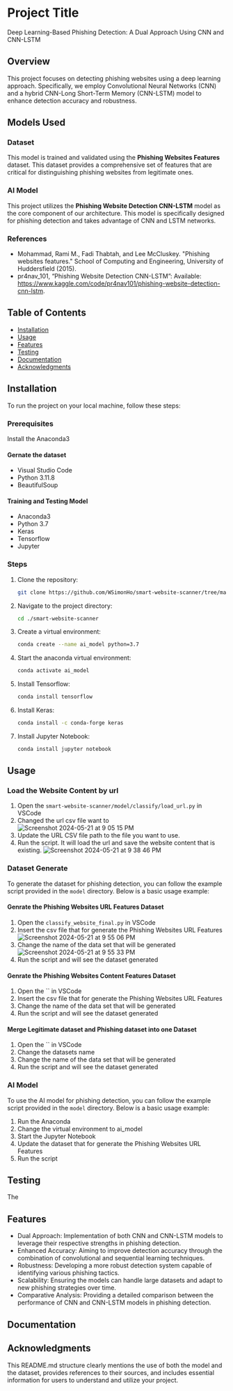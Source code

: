 # Project Title

Deep Learning-Based Phishing Detection: A Dual Approach Using CNN and CNN-LSTM


## Overview
This project focuses on detecting phishing websites using a deep learning approach. Specifically, we employ Convolutional Neural Networks (CNN) and a hybrid CNN-Long Short-Term Memory (CNN-LSTM) model to enhance detection accuracy and robustness.


## Models Used

### Dataset

This model is trained and validated using the **Phishing Websites Features** dataset. This dataset provides a comprehensive set of features that are critical for distinguishing phishing websites from legitimate ones.


### AI Model

This project utilizes the **Phishing Website Detection CNN-LSTM** model as the core component of our architecture. This model is specifically designed for phishing detection and takes advantage of CNN and LSTM networks.


### References
- Mohammad, Rami M., Fadi Thabtah, and Lee McCluskey. "Phishing websites features." School of Computing and Engineering, University of Huddersfield (2015).
- pr4nav_101, “Phishing Website Detection CNN-LSTM”: Available: https://www.kaggle.com/code/pr4nav101/phishing-website-detection-cnn-lstm.


## Table of Contents

- [Installation](#installation)
- [Usage](#usage)
- [Features](#features)
- [Testing](#testing)
- [Documentation](#documentation)
- [Acknowledgments](#acknowledgments)


## Installation

To run the project on your local machine, follow these steps:


### Prerequisites

Install the Anaconda3


#### Gernate the dataset

- Visual Studio Code
- Python 3.11.8
- BeautifulSoup


#### Training and Testing Model

- Anaconda3
- Python 3.7
- Keras
- Tensorflow
- Jupyter


### Steps

1. Clone the repository:
    ```sh
    git clone https://github.com/WSimonHo/smart-website-scanner/tree/master
    ```
2. Navigate to the project directory:
    ```sh
    cd ./smart-website-scanner
    ```
3. Create a virtual environment:
    ```sh
    conda create --name ai_model python=3.7
    ```
4. Start the anaconda virtual environment:
    ```sh
    conda activate ai_model
    ```
5. Install Tensorflow:
    ```sh
    conda install tensorflow
    ```
6. Install Keras:
    ```sh
    conda install -c conda-forge keras
    ```
7. Install Jupyter Notebook:
    ```sh
    conda install jupyter notebook
    ```


## Usage

### Load the Website Content by url
1. Open the `smart-website-scanner/model/classify/load_url.py` in VSCode
2. Changed the url csv file want to
![Screenshot 2024-05-21 at 9 05 15 PM](https://github.com/WSimonHo/smart-website-scanner/assets/10824488/c27a671d-2c6a-4e46-a42f-553d52295068)
4. Update the URL CSV file path to the file you want to use.
5. Run the script. It will load the url and save the website content that is existing.
![Screenshot 2024-05-21 at 9 38 46 PM](https://github.com/WSimonHo/smart-website-scanner/assets/10824488/65d3a6af-e370-435b-9c44-5231e33990b1)


### Dataset Generate

To generate the dataset for phishing detection, you can follow the example script provided in the `model` directory. Below is a basic usage example:

#### Genrate the Phishing Websites URL Features Dataset

1. Open the `classify_website_final.py` in VSCode
2. Insert the csv file that for generate the Phishing Websites URL Features
![Screenshot 2024-05-21 at 9 55 06 PM](https://github.com/WSimonHo/smart-website-scanner/assets/10824488/482acfad-615f-456f-9dd7-dcfc922aba1e)
3. Change the name of the data set that will be generated
![Screenshot 2024-05-21 at 9 55 33 PM](https://github.com/WSimonHo/smart-website-scanner/assets/10824488/1bf241da-ad3d-48c3-8fd2-91c08f35d629)
4. Run the script and will see the dataset generated
   

#### Genrate the Phishing Websites Content Features Dataset

1. Open the `` in VSCode
2. Insert the csv file that for generate the Phishing Websites URL Features
3. Change the name of the data set that will be generated
4. Run the script and will see the dataset generated


#### Merge Legitimate dataset and Phishing dataset into one Dataset

1. Open the `` in VSCode
2. Change the datasets name
3. Change the name of the data set that will be generated
4. Run the script and will see the dataset generated


### AI Model

To use the AI model for phishing detection, you can follow the example script provided in the `model` directory. Below is a basic usage example:

1. Run the Anaconda
2. Change the virtual environment to ai_model
1. Start the Jupyter Notebook
2. Update the dataset that for generate the Phishing Websites URL Features
3. Run the script


## Testing

The



## Features

- Dual Approach: Implementation of both CNN and CNN-LSTM models to leverage their respective strengths in phishing detection.
- Enhanced Accuracy: Aiming to improve detection accuracy through the combination of convolutional and sequential learning techniques.
- Robustness: Developing a more robust detection system capable of identifying various phishing tactics.
- Scalability: Ensuring the models can handle large datasets and adapt to new phishing strategies over time.
- Comparative Analysis: Providing a detailed comparison between the performance of CNN and CNN-LSTM models in phishing detection.


## Documentation


## Acknowledgments

This README.md structure clearly mentions the use of both the model and the dataset, provides references to their sources, and includes essential information for users to understand and utilize your project.
